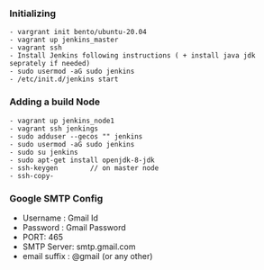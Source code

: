 ### Initializing

```
- vargrant init bento/ubuntu-20.04
- vagrant up jenkins_master
- vagrant ssh
- Install Jenkins following instructions ( + install java jdk seprately if needed)
- sudo usermod -aG sudo jenkins
- /etc/init.d/jenkins start
```

### Adding a build Node

```
- vagrant up jenkins_node1
- vagrant ssh jenkings
- sudo adduser --gecos "" jenkins
- sudo usermod -aG sudo jenkins
- sudo su jenkins
- sudo apt-get install openjdk-8-jdk
- ssh-keygen        // on master node
- ssh-copy-
```

### Google SMTP Config

- Username : Gmail Id
- Password : Gmail Password
- PORT: 465
- SMTP Server: smtp.gmail.com
- email suffix : @gmail (or any other)

